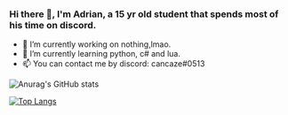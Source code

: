 ### Hi there 👋, I'm Adrian, a 15 yr old student that spends most of his time on discord.
- 🔭 I’m currently working on nothing,lmao.
- 🌱 I’m currently learning python, c# and lua.
-  📫 You can contact me by discord: cancaze#0513
 
 
  ![Anurag's GitHub stats](https://github-readme-stats.vercel.app/api?username=xCancazedd&show_icons=true&theme=midnight-purple)

[![Top Langs](https://github-readme-stats.vercel.app/api/top-langs/?username=xCancazedd)](https://github.com/anuraghazra/github-readme-stats)
